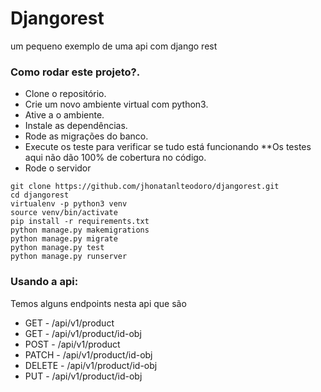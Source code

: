 # Djangorest
um pequeno exemplo de uma api com django rest



### Como rodar este projeto?.

* Clone o repositório.
* Crie um novo ambiente virtual com python3.
* Ative a o ambiente.
* Instale as dependências.
* Rode as migrações do banco.
* Execute os teste para verificar se tudo está funcionando **Os testes aqui não dão 100% de cobertura no código.
* Rode o servidor

```
git clone https://github.com/jhonatanlteodoro/djangorest.git
cd djangorest
virtualenv -p python3 venv
source venv/bin/activate
pip install -r requirements.txt
python manage.py makemigrations
python manage.py migrate
python manage.py test
python manage.py runserver
```

 ### Usando a api:

 Temos alguns endpoints nesta api que são
  * GET - /api/v1/product
  * GET - /api/v1/product/id-obj
  * POST - /api/v1/product
  * PATCH - /api/v1/product/id-obj
  * DELETE - /api/v1/product/id-obj
  * PUT - /api/v1/product/id-obj
